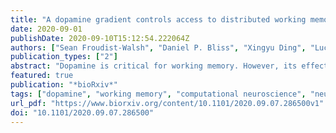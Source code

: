 ```yaml
---
title: "A dopamine gradient controls access to distributed working memory in monkey cortex"
date: 2020-09-01
publishDate: 2020-09-10T15:12:54.222064Z
authors: ["Sean Froudist-Walsh", "Daniel P. Bliss", "Xingyu Ding", "Lucija Jankovic-Rapan", "Meiqi Niu", "Kenneth Knoblauch", "Karl Zilles", "Henry Kennedy", "Nicola Palomero-Gallagher", "Xiao-Jing Wang"]
publication_types: ["2"]
abstract: "Dopamine is critical for working memory. However, its effects throughout the large-scale primate cortex are poorly understood. Here we report that dopamine receptor density per neuron, measured by receptor autoradiography in the macaque monkey cortex, displays a macroscopic gradient along the cortical hierarchy. We developed a connectome- and biophysically-based model for distributed working memory that incorporates multiple neuron types and a dopamine gradient. The model captures an inverted U-shaped dependence of working memory on dopamine. The spatial distribution of mnemonic persistent activity matches that observed in over 90 experimental studies. We show that dopamine filters out irrelevant stimuli by enhancing inhibition of pyramidal cell dendrites. The level of cortical dopamine can also determine whether memory encoding is through persistent activity or an internal synaptic state. Taken together, our work represents a cross-level understanding that links molecules, cell types, recurrent circuit dynamics and a core cognitive function distributed across the cortex."
featured: true
publication: "*bioRxiv*"
tags: ["dopamine", "working memory", "computational neuroscience", "neuroanatomy","dynamical systems"]
url_pdf: "https://www.biorxiv.org/content/10.1101/2020.09.07.286500v1"
doi: "10.1101/2020.09.07.286500"
---
```


